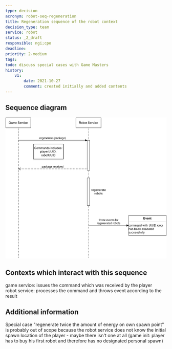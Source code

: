 ```yaml
---
type: decision
acronym: robot-seq-regeneration
title: Regeneration sequence of the robot context
decision_type: team
service: robot
status: _2_draft
responsible: ngi;cpo
deadline: 
priority: 2-medium
tags: 
todo: discuss special cases with Game Masters
history:
    v1:
        date: 2021-10-27
        comment: created initially and added contents
---
```


## Sequence diagram

![Robot regeneration sequence](./images/robot-regenerate-seq.png)

## Contexts which interact with this sequence

game service: issues the command which was received by the player  
robot service: processes the command and throws event according to the result

## Additional information

Special case "regenerate twice the amount of energy on own spawn point" is probably out of scope because the robot service does not know the initial spawn location of the player - maybe there isn't one at all (game init: player has to buy his first robot and therefore has no designated personal spawn)

